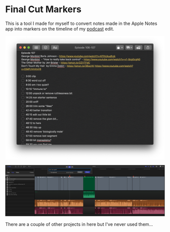 
# Final Cut Markers
This is a tool I made for myself to convert notes made in the Apple Notes app into markers on the timeline of my [podcast](https://grandpodcast.com) edit.

![Notes Format](./docs/notes.png)

![Timeline Result](./docs/timeline.png)

There are a couple of other projects in here but I've never used them...
